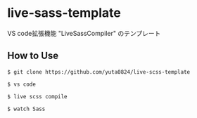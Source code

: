 # live-sass-template
VS code拡張機能 "LiveSassCompiler" のテンプレート
## How to Use
```
$ git clone https://github.com/yuta0824/live-scss-template
```
```
$ vs code
```
```
$ live scss compile
```
```
$ watch Sass
